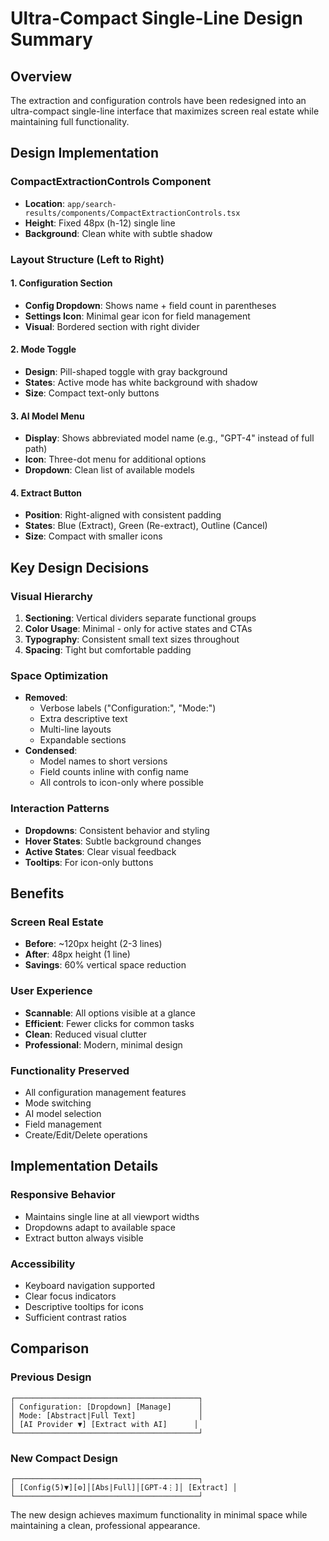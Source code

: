 # Ultra-Compact Single-Line Design Summary

## Overview
The extraction and configuration controls have been redesigned into an ultra-compact single-line interface that maximizes screen real estate while maintaining full functionality.

## Design Implementation

### CompactExtractionControls Component
- **Location**: `app/search-results/components/CompactExtractionControls.tsx`
- **Height**: Fixed 48px (h-12) single line
- **Background**: Clean white with subtle shadow

### Layout Structure (Left to Right)

#### 1. Configuration Section
- **Config Dropdown**: Shows name + field count in parentheses
- **Settings Icon**: Minimal gear icon for field management
- **Visual**: Bordered section with right divider

#### 2. Mode Toggle
- **Design**: Pill-shaped toggle with gray background
- **States**: Active mode has white background with shadow
- **Size**: Compact text-only buttons

#### 3. AI Model Menu
- **Display**: Shows abbreviated model name (e.g., "GPT-4" instead of full path)
- **Icon**: Three-dot menu for additional options
- **Dropdown**: Clean list of available models

#### 4. Extract Button
- **Position**: Right-aligned with consistent padding
- **States**: Blue (Extract), Green (Re-extract), Outline (Cancel)
- **Size**: Compact with smaller icons

## Key Design Decisions

### Visual Hierarchy
1. **Sectioning**: Vertical dividers separate functional groups
2. **Color Usage**: Minimal - only for active states and CTAs
3. **Typography**: Consistent small text sizes throughout
4. **Spacing**: Tight but comfortable padding

### Space Optimization
- **Removed**: 
  - Verbose labels ("Configuration:", "Mode:")
  - Extra descriptive text
  - Multi-line layouts
  - Expandable sections
- **Condensed**:
  - Model names to short versions
  - Field counts inline with config name
  - All controls to icon-only where possible

### Interaction Patterns
- **Dropdowns**: Consistent behavior and styling
- **Hover States**: Subtle background changes
- **Active States**: Clear visual feedback
- **Tooltips**: For icon-only buttons

## Benefits

### Screen Real Estate
- **Before**: ~120px height (2-3 lines)
- **After**: 48px height (1 line)
- **Savings**: 60% vertical space reduction

### User Experience
- **Scannable**: All options visible at a glance
- **Efficient**: Fewer clicks for common tasks
- **Clean**: Reduced visual clutter
- **Professional**: Modern, minimal design

### Functionality Preserved
- All configuration management features
- Mode switching
- AI model selection
- Field management
- Create/Edit/Delete operations

## Implementation Details

### Responsive Behavior
- Maintains single line at all viewport widths
- Dropdowns adapt to available space
- Extract button always visible

### Accessibility
- Keyboard navigation supported
- Clear focus indicators
- Descriptive tooltips for icons
- Sufficient contrast ratios

## Comparison

### Previous Design
```
┌─────────────────────────────────────────┐
│ Configuration: [Dropdown] [Manage]      │
│ Mode: [Abstract|Full Text]              │
│ [AI Provider ▼] [Extract with AI]      │
└─────────────────────────────────────────┘
```

### New Compact Design
```
┌─────────────────────────────────────────┐
│ [Config(5)▼][⚙]│[Abs|Full]│[GPT-4⋮]│ [Extract] │
└─────────────────────────────────────────┘
```

The new design achieves maximum functionality in minimal space while maintaining a clean, professional appearance. 